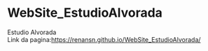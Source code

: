 # WebSite_EstudioAlvorada
Estudio Alvorada
<br>
Link da pagina:https://renansn.github.io/WebSite_EstudioAlvorada/
